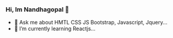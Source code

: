 ### Hi, Im Nandhagopal 👋
- 💬 Ask me about HMTL CSS JS Bootstrap, Javascript, Jquery...
- 🌱 I’m currently learning Reactjs...

<!--
**nandha-techie/nandha-techie** is a ✨ _special_ ✨ repository because its `README.md` (this file) appears on your GitHub profile.

Here are some ideas to get you started:

- 🔭 I’m currently working on ...
 🌱 I’m currently learning Reactjs...
- 👯 I’m looking to collaborate on ...
- 🤔 I’m looking for help with ...
 💬 Ask me about HMTL CSS JS BS...
- 📫 How to reach me: ...
- 😄 Pronouns: ...
- ⚡ Fun fact: ...
-->
